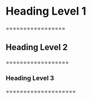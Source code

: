 # Heading Level 1
=================
## Heading Level 2
==================
### Heading Level 3
====================
